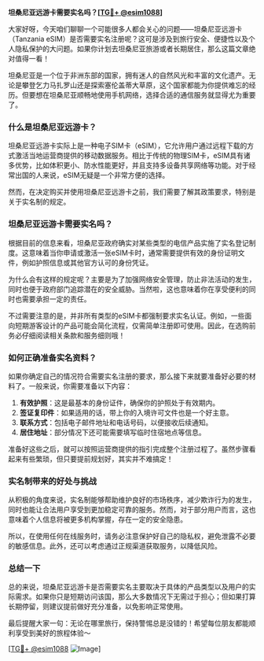 **坦桑尼亚远游卡需要实名吗？[[TG💪+ @esim1088](https://t.me/s/esim1088)]**

大家好呀，今天咱们聊聊一个可能很多人都会关心的问题——坦桑尼亚远游卡（Tanzania eSIM）是否需要实名注册呢？这可是涉及到旅行安全、便捷性以及个人隐私保护的大问题。如果你计划去坦桑尼亚旅游或者长期居住，那么这篇文章绝对值得一看！

坦桑尼亚是一个位于非洲东部的国家，拥有迷人的自然风光和丰富的文化遗产。无论是攀登乞力马扎罗山还是探索塞伦盖蒂大草原，这个国家都能为你提供难忘的经历。但要想在坦桑尼亚顺畅地使用手机网络，选择合适的通信服务就显得尤为重要了。

### **什么是坦桑尼亚远游卡？**

坦桑尼亚远游卡实际上是一种电子SIM卡（eSIM），它允许用户通过远程下载的方式激活当地运营商提供的移动数据服务。相比于传统的物理SIM卡，eSIM具有诸多优势，比如体积更小、防水性能更好，并且支持多设备共享网络等功能。对于经常出国的人来说，eSIM无疑是一个非常方便的选择。

然而，在决定购买并使用坦桑尼亚远游卡之前，我们需要了解其政策要求，特别是关于实名制的规定。

### **坦桑尼亚远游卡需要实名吗？**

根据目前的信息来看，坦桑尼亚政府确实对某些类型的电信产品实施了实名登记制度。这意味着当你申请或激活一张eSIM卡时，通常需要提供有效的身份证明文件，例如护照信息或其他官方认可的身份凭证。

为什么会有这样的规定呢？主要是为了加强网络安全管理，防止非法活动的发生，同时也便于政府部门追踪潜在的安全威胁。当然啦，这也意味着你在享受便利的同时也需要承担一定的责任。

不过需要注意的是，并非所有类型的eSIM卡都强制要求实名认证。例如，一些面向短期游客设计的产品可能会简化流程，仅需简单注册即可使用。因此，在选购前务必仔细阅读相关条款和服务细则哦！

### **如何正确准备实名资料？**

如果你确定自己的情况符合需要实名注册的要求，那么接下来就要准备好必要的材料了。一般来说，你需要准备以下内容：

1. **有效护照**：这是最基本的身份证件，确保你的护照处于有效期内。
2. **签证复印件**：如果适用的话，带上你的入境许可文件也是一个好主意。
3. **联系方式**：包括电子邮件地址和电话号码，以便接收后续通知。
4. **居住地址**：部分情况下还可能需要填写临时住宿地点等信息。

准备好这些之后，就可以按照运营商提供的指引完成整个注册过程了。虽然步骤看起来有些繁琐，但只要提前规划好，其实并不难搞定！

### **实名制带来的好处与挑战**

从积极的角度来说，实名制能够帮助维护良好的市场秩序，减少欺诈行为的发生，同时也能让合法用户享受到更加稳定可靠的服务。然而，对于部分用户而言，这也意味着个人信息将被更多机构掌握，存在一定的安全隐患。

所以，在使用任何在线服务时，请务必注意保护好自己的隐私权，避免泄露不必要的敏感信息。此外，还可以考虑通过正规渠道获取服务，以降低风险。

### **总结一下**

总的来说，坦桑尼亚远游卡是否需要实名主要取决于具体的产品类型以及用户的实际需求。如果你只是短期访问该国，那么大多数情况下无需过于担心；但如果打算长期停留，则建议提前做好充分准备，以免影响正常使用。

最后提醒大家一句：无论在哪里旅行，保持警惕总是没错的！希望每位朋友都能顺利享受到美好的旅程体验～

[[TG💪+ @esim1088](https://t.me/s/esim1088) ![Image](https://i.postimg.cc/4NQfJmqS/Snipaste-2025-05-13-00-14-12.png)]